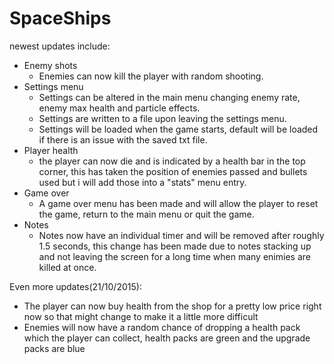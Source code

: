 # SpaceShips

newest updates include:
- Enemy shots
  - Enemies can now kill the player with random shooting.
- Settings menu
  - Settings can be altered in the main menu changing enemy rate,
    enemy max health and particle effects.
  - Settings are written to a file upon leaving the settings menu.
  - Settings will be loaded when the game starts, default will be
    loaded if there is an issue with the saved txt file.
- Player health
  - the player can now die and is indicated by a health bar in the
    top corner, this has taken the position of enemies passed and
    bullets used but i will add those into a "stats" menu entry.
- Game over
  - A game over menu has been made and will allow the player to 
    reset the game, return to the main menu or quit the game.
- Notes 
  - Notes now have an individual timer and will be removed after
    roughly 1.5 seconds, this change has been made due to notes
    stacking up and not leaving the screen for a long time when
    many enimies are killed at once.

Even more updates(21/10/2015):
- The player can now buy health from the shop for a pretty low
  price right now so that might change to make it a little
  more difficult
- Enemies will now have a random chance of dropping a health pack
  which the player can collect, health packs are green and the 
  upgrade packs are blue


